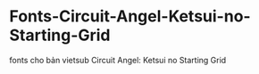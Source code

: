 # Fonts-Circuit-Angel-Ketsui-no-Starting-Grid
fonts cho bản vietsub Circuit Angel: Ketsui no Starting Grid
